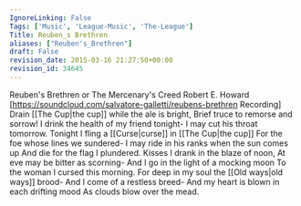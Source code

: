 ```yaml
---
IgnoreLinking: False
Tags: ['Music', 'League-Music', 'The-League']
Title: Reuben_s Brethren
aliases: ["Reuben's_Brethren"]
draft: False
revision_date: 2015-03-16 21:27:50+00:00
revision_id: 34645
---
```


Reuben's Brethren or The Mercenary's Creed
Robert E. Howard
[https://soundcloud.com/salvatore-galletti/reubens-brethren Recording]
Drain [[The Cup|the cup]] while the ale is bright,
Brief truce to remorse and sorrow!
I drink the health of my friend tonight-
I may cut his throat tomorrow.
Tonight I fling a [[Curse|curse]] in [[The Cup|the cup]]
For the foe whose lines we sundered-
I may ride in his ranks when the sun comes up
And die for the flag I plundered.
Kisses I drank in the blaze of noon,
At eve may be bitter as scorning-
And I go in the light of a mocking moon
To the woman I cursed this morning.
For deep in my soul the [[Old ways|old ways]] brood-
And I come of a restless breed-
And my heart is blown in each drifting mood
As clouds blow over the mead.